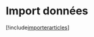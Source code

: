 # Import données

[!include[importerarticles](importdonnees.importerarticles.autogen.md)]













